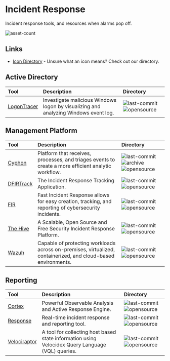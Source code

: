 # Incident Response

Incident response tools, and resources when alarms pop off.

![asset-count](https://img.shields.io/badge/Tools%20%26%20Resources%20Available-9-3c85d4?style=for-the-badge)

## Links <!-- {docsify-ignore} -->

- [Icon Directory](../ICONS.md) - Unsure what an icon means? Check out our directory.

## Active Directory

| Tool | Description | Directory |
| :--- | :--- | :--- |
| [LogonTracer](https://github.com/JPCERTCC/LogonTracer) | Investigate malicious Windows logon by visualizing and analyzing Windows event log. | ![last-commit](https://img.shields.io/github/last-commit/JPCERTCC/LogonTracer?color=3c85d4&style=flat-square) ![opensource](https://raw.githubusercontent.com/0xPGP/SecTools/main/docs/icons/opensource.png) |

## Management Platform

| Tool | Description | Directory |
| :--- | :--- | :--- |
| [Cyphon](https://github.com/cyphonmdr/cyphon) | Platform that receives, processes, and triages events to create a more efficient analytic workflow. | ![last-commit](https://img.shields.io/github/last-commit/cyphonmdr/cyphon?color=3c85d4&style=flat-square) ![archive](https://raw.githubusercontent.com/0xPGP/SecTools/main/docs/icons/archive.png) ![opensource](https://raw.githubusercontent.com/0xPGP/SecTools/main/docs/icons/opensource.png) |
| [DFIRTrack](https://github.com/dfirtrack/dfirtrack) | The Incident Response Tracking Application. |  ![last-commit](https://img.shields.io/github/last-commit/dfirtrack/dfirtrack?color=3c85d4&style=flat-square) ![opensource](https://raw.githubusercontent.com/0xPGP/SecTools/main/docs/icons/opensource.png) |
| [FIR](https://github.com/certsocietegenerale/FIR) | Fast Incident Response allows for easy creation, tracking, and reporting of cybersecurity incidents. | ![last-commit](https://img.shields.io/github/last-commit/certsocietegenerale/FIR?color=3c85d4&style=flat-square) ![opensource](https://raw.githubusercontent.com/0xPGP/SecTools/main/docs/icons/opensource.png) |
| [The Hive](https://github.com/TheHive-Project/TheHive) | A Scalable, Open Source and Free Security Incident Response Platform. | ![last-commit](https://img.shields.io/github/last-commit/TheHive-Project/TheHive?color=3c85d4&style=flat-square) ![opensource](https://raw.githubusercontent.com/0xPGP/SecTools/main/docs/icons/opensource.png) |
| [Wazuh](https://github.com/wazuh/wazuh) | Capable of protecting workloads across on-premises, virtualized, containerized, and cloud-based environments. | ![last-commit](https://img.shields.io/github/last-commit/wazuh/wazuh?color=3c85d4&style=flat-square) ![opensource](https://raw.githubusercontent.com/0xPGP/SecTools/main/docs/icons/opensource.png) |

## Reporting

| Tool | Description | Directory |
| :--- | :--- | :--- |
| [Cortex](https://github.com/TheHive-Project/Cortex) | Powerful Observable Analysis and Active Response Engine. |  ![last-commit](https://img.shields.io/github/last-commit/TheHive-Project/Cortex?color=3c85d4&style=flat-square) ![opensource](https://raw.githubusercontent.com/0xPGP/SecTools/main/docs/icons/opensource.png) |
| [Response](https://github.com/monzo/response) | Real-time incident response and reporting tool. |  ![last-commit](https://img.shields.io/github/last-commit/monzo/response?color=3c85d4&style=flat-square) ![opensource](https://raw.githubusercontent.com/0xPGP/SecTools/main/docs/icons/opensource.png) |
| [Velociraptor](https://github.com/Velocidex/velociraptor) | A tool for collecting host based state information using Velocidex Query Language \(VQL\) queries. |  ![last-commit](https://img.shields.io/github/last-commit/Velocidex/velociraptor?color=3c85d4&style=flat-square) ![opensource](https://raw.githubusercontent.com/0xPGP/SecTools/main/docs/icons/opensource.png) |